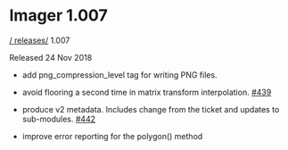 # Imager 1.007

[ / ](..) [releases/](./) 1.007

Released 24 Nov 2018

 - add png_compression_level tag for writing PNG files.

 - avoid flooring a second time in matrix transform interpolation. [#439](https://github.com/tonycoz/imager/issues/439)

 - produce v2 metadata. Includes change from the ticket and updates to sub-modules. [#442](https://github.com/tonycoz/imager/issues/442)

 - improve error reporting for the polygon() method